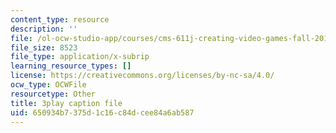 ```yaml
---
content_type: resource
description: ''
file: /ol-ocw-studio-app/courses/cms-611j-creating-video-games-fall-2014/650934b7375d1c16c84dcee84a6ab587_jbhbJBtS48w.srt
file_size: 8523
file_type: application/x-subrip
learning_resource_types: []
license: https://creativecommons.org/licenses/by-nc-sa/4.0/
ocw_type: OCWFile
resourcetype: Other
title: 3play caption file
uid: 650934b7-375d-1c16-c84d-cee84a6ab587
---
```

